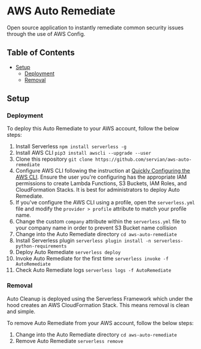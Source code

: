 # AWS Auto Remediate

Open source application to instantly remediate common security issues through the use of AWS Config.

## Table of Contents

- [Setup](#setup)
  - [Deployment](#deployment)
  - [Removal](#removal)

## Setup
### Deployment

To deploy this Auto Remediate to your AWS account, follow the below steps:

1. Install Serverless
   `npm install serverless -g`
2. Install AWS CLI 
   `pip3 install awscli --upgrade --user`
3. Clone this repository 
   `git clone https://github.com/servian/aws-auto-remediate`
4. Configure AWS CLI following the instruction at [Quickly Configuring the AWS CLI](https://docs.aws.amazon.com/cli/latest/userguide/cli-chap-configure.html#cli-quick-configuration). Ensure the user you're configuring has the appropriate IAM permissions to create Lambda Functions, S3 Buckets, IAM Roles, and CloudFormation Stacks. It is best for administrators to deploy Auto Remediate.
5. If you've configure the AWS CLI using a profile, open the `serverless.yml` file and modify the `provider > profile` attribute to match your profile name.
6. Change the custom `company` attribute within the `serverless.yml` file to your company name in order to prevent S3 Bucket name collision
7. Change into the Auto Remediate directory 
   `cd aws-auto-remediate`
8. Install Serverless plugin 
   `serverless plugin install -n serverless-python-requirements`
9. Deploy Auto Remediate 
   `serverless deploy`
10. Invoke Auto Remediate for the first time 
      `serverless invoke -f AutoRemediate`
11. Check Auto Remediate logs 
      `serverless logs -f AutoRemediate`

### Removal

Auto Cleanup is deployed using the Serverless Framework which under the hood creates an AWS CloudFormation Stack. This means removal is clean and simple.

To remove Auto Remediate from your AWS account, follow the below steps:

1. Change into the Auto Remediate directory 
   `cd aws-auto-remediate`
2. Remove Auto Remediate 
   `serverless remove`